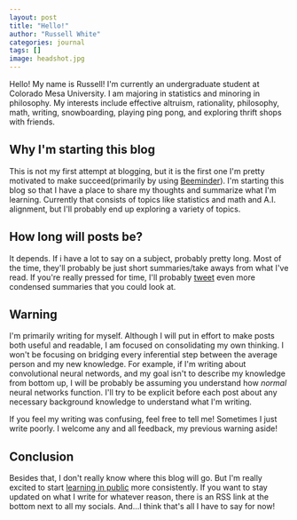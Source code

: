 ```yaml
---
layout: post
title: "Hello!"
author: "Russell White"
categories: journal
tags: []
image: headshot.jpg
---
```


Hello! My name is Russell! I'm currently an undergraduate student at Colorado Mesa University. I am majoring in statistics and minoring in philosophy. My interests include effective altruism, rationality, philosophy, math, writing, snowboarding, playing ping pong, and exploring thrift shops with friends.

## Why I'm starting this blog

This is not my first attempt at blogging, but it is the first one I'm pretty motivated to make succeed(primarily by using [Beeminder](https://www.beeminder.com/home)). I'm starting this blog so that I have a place to share my thoughts and summarize what I'm learning. Currently that consists of topics like statistics and math and A.I. alignment, but I'll probably end up exploring a variety of topics.

## How long will posts be?

It depends. If i have a lot to say on a subject, probably pretty long. Most of the time, they'll probably be just short summaries/take aways from what I've read. If you're really pressed for time, I'll probably [tweet](https://x.com/japancolorado) even more condensed summaries that you could look at.

## Warning

I'm primarily writing for myself. Although I will put in effort to make posts both useful and readable, I am focused on consolidating my own thinking. I won't be focusing on bridging every inferential step between the average person and my new knowledge. For example, if I'm writing about convolutional neural networds, and my goal isn't to describe my knowledge from bottom up, I will be probably be assuming you understand how *normal* neural networks function. I'll try to be explicit before each post about any necessary background knowledge to understand what I'm writing.

If you feel my writing was confusing, feel free to tell me! Sometimes I just write poorly. I welcome any and all feedback, my previous warning aside!

## Conclusion

Besides that, I don't really know where this blog will go. But I'm really excited to start [learning in public](https://www.swyx.io/learn-in-public) more consistently. If you want to stay updated on what I write for whatever reason, there is an RSS link at the bottom next to all my socials. And...I think that's all I have to say for now!
